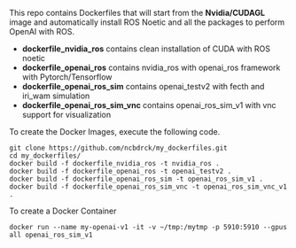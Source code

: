 This repo contains Dockerfiles that will start from the **Nvidia/CUDAGL** image and automatically install ROS Noetic and all the packages to perform OpenAI with ROS.

- **dockerfile_nvidia_ros** contains clean installation of CUDA with ROS noetic
- **dockerfile_openai_ros** contains nvidia_ros with openai_ros framework with Pytorch/Tensorflow
- **dockerfile_openai_ros_sim** contains openai_testv2 with fecth and iri_wam simulation
- **dockerfile_openai_ros_sim_vnc** contains openai_ros_sim_v1 with vnc support for visualization

To create the Docker Images, execute the following code. 

```
git clone https://github.com/ncbdrck/my_dockerfiles.git
cd my_dockerfiles/ 
docker build -f dockerfile_nvidia_ros -t nvidia_ros .
docker build -f dockerfile_openai_ros -t openai_testv2 .
docker build -f dockerfile_openai_ros_sim -t openai_ros_sim_v1 .
docker build -f dockerfile_openai_ros_sim_vnc -t openai_ros_sim_vnc_v1 .
```

To create a Docker Container

```
docker run --name my-openai-v1 -it -v ~/tmp:/mytmp -p 5910:5910 --gpus all openai_ros_sim_v1
```
